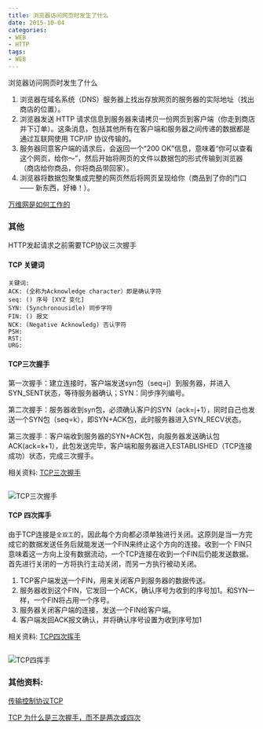 ```yaml
---
title: 浏览器访问网页时发生了什么
date: 2015-10-04
categories: 
- WEB
- HTTP
tags:
- WEB
---
```

浏览器访问网页时发生了什么

1. 浏览器在域名系统（DNS）服务器上找出存放网页的服务器的实际地址（找出商店的位置）。
2. 浏览器发送 HTTP 请求信息到服务器来请拷贝一份网页到客户端（你走到商店并下订单）。这条消息，包括其他所有在客户端和服务器之间传递的数据都是通过互联网使用 TCP/IP 协议传输的。
3. 服务器同意客户端的请求后，会返回一个“200 OK”信息，意味着“你可以查看这个网页，给你～”，然后开始将网页的文件以数据包的形式传输到浏览器（商店给你商品，你将商品带回家）。
4. 浏览器将数据包聚集成完整的网页然后将网页呈现给你（商品到了你的门口 —— 新东西，好棒！）。

[万维网是如何工作的](https://developer.mozilla.org/zh-CN/docs/Learn/Getting_started_with_the_web/How_the_Web_works)

<!-- more -->

### 其他

HTTP发起请求之前需要TCP协议三次握手

#### TCP 关键词

```
关键词:
ACK: (全称为Acknowledge character）即是确认字符
seq: () 序号 [XYZ 变化]
SYN: (Synchronousidle) 同步字符
FIN: () 报文
NCK: (Negative Acknowledg) 否认字符
PSH:
RST:
URG:
```

#### TCP三次握手

第一次握手：建立连接时，客户端发送syn包（seq=j）到服务器，并进入SYN_SENT状态，等待服务器确认；SYN：同步序列编号。

第二次握手：服务器收到syn包，必须确认客户的SYN（ack=j+1），同时自己也发送一个SYN包（seq=k），即SYN+ACK包，此时服务器进入SYN_RECV状态。

第三次握手：客户端收到服务器的SYN+ACK包，向服务器发送确认包ACK(ack=k+1），此包发送完毕，客户端和服务器进入ESTABLISHED（TCP连接成功）状态，完成三次握手。

相关资料: [TCP三次握手](https://zhidao.baidu.com/question/576079521.html)

```

```

![TCP三次握手](/img/z_interview/web/tcp_3hand.jpg "TCP三次握手")

#### TCP 四次挥手

由于TCP连接是`全双工`的，因此每个方向都必须单独进行关闭。这原则是当一方完成它的数据发送任务后就能发送一个FIN来终止这个方向的连接。收到一个 FIN只意味着这一方向上没有数据流动，一个TCP连接在收到一个FIN后仍能发送数据。首先进行关闭的一方将执行主动关闭，而另一方执行被动关闭。

1. TCP客户端发送一个FIN，用来关闭客户到服务器的数据传送。
2. 服务器收到这个FIN，它发回一个ACK，确认序号为收到的序号加1。和SYN一样，一个FIN将占用一个序号。
3. 服务器关闭客户端的连接，发送一个FIN给客户端。
4. 客户端发回ACK报文确认，并将确认序号设置为收到序号加1

 相关资料: [TCP四次挥手](https://zhidao.baidu.com/question/371736358633764564.html?fr=iks&word=%CB%C4%B4%CE%BB%D3%CA%D6&ie=gbk)

```\

```

![TCP四挥手](/img/z_interview/web/tcp_4hand.jpg "TCP四挥手")

### 其他资料:

[传输控制协议TCP](https://bk.tw.lvfukeji.com/wiki/传输控制协议)

[TCP 为什么是三次握手，而不是两次或四次](https://www.zhihu.com/question/24853633/answer/254224088)































